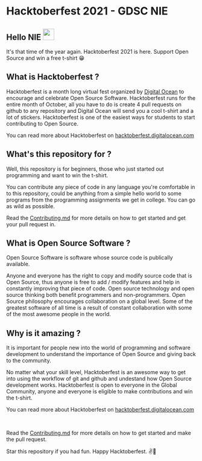 # Hacktoberfest 2021 - GDSC NIE

## Hello NIE <img src="https://raw.githubusercontent.com/arnoob16/arnoob16/master/wave.gif" width="30px">

It's that time of the year again. Hacktoberfest 2021 is here. Support Open Source and win a free t-shirt 😁

## What is Hacktoberfest ?

Hacktoberfest is a month long virtual fest organized by [Digital Ocean](https://www.digitalocean.com/) to encourage and celebrate Open Source Software.
Hacktoberfest runs for the entire month of October, all you have to do is create 4 pull requests on github to any repository
and Digital Ocean will send you a cool t-shirt and a lot of stickers. 
Hacktoberfest is one of the easiest ways for students to start contributing to Open Source.

You can read more about Hacktoberfest on [hacktoberfest.digitalocean.com](https://hacktoberfest.digitalocean.com/)

## What's this repository for ?

Well, this repository is for beginners, those who just started out programming and want to win the t-shirt. 

You can contribute any piece of code in any language you're comfortable in to this repository, could be anything from a 
simple hello world to some programs from the programming assignments we get in college. You can go as wild as possible.


Read the [Contributing.md](CONTRIBUTING.md) for more details on how to get started and get your pull request in.


## What is Open Source Software ?

Open Source Software is software whose source code is publically available. 


Anyone and everyone has the right to copy and modify source code that is Open Source, thus anyone is free to add / modify features
and help in constantly improving that piece of code.
Open source technology and open source thinking both benefit programmers and non-programmers.
Open Source philosophy encourages collaboration on a global level. Some of the greatest software of all time is a result of
constant collaboration with some of the most awesome people in the world. 


## Why is it amazing ?

It is important for people new into the world of programming and software development to understand the importance 
of Open Source and giving back to the community. 

No matter what your skill level, Hacktoberfest is an awesome way to get into using the workflow of git and github and undestand how Open Source development works. 
Hacktoberfest is open to everyone in the Global Community, anyone and everyone is eligible to make contributions and win the t-shirt.

You can read more about Hacktoberfest on [hacktoberfest.digitalocean.com](https://hacktoberfest.digitalocean.com/)



<br>

Read the [Contributing.md](CONTRIBUTING.md) for more details on how to get started and make the pull request. 

Star this repository if you had fun. Happy Hacktoberfest. ✌️🥳

<br>
